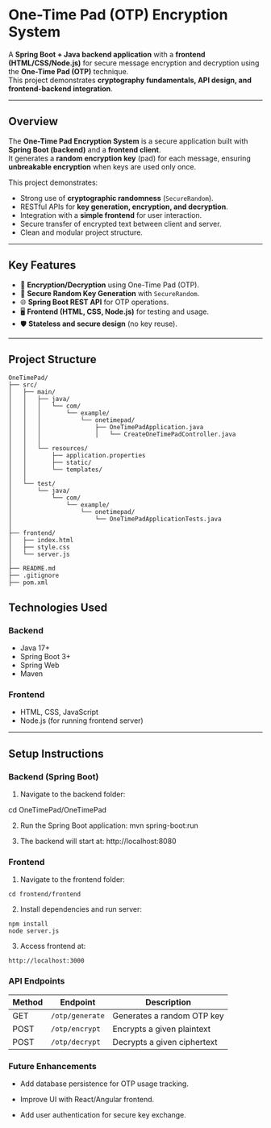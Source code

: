 # One-Time Pad (OTP) Encryption System

A **Spring Boot + Java backend application** with a **frontend (HTML/CSS/Node.js)** for secure message encryption and decryption using the **One-Time Pad (OTP)** technique.  
This project demonstrates **cryptography fundamentals, API design, and frontend-backend integration**.

---

## Overview
The **One-Time Pad Encryption System** is a secure application built with **Spring Boot (backend)** and a **frontend client**.  
It generates a **random encryption key** (pad) for each message, ensuring **unbreakable encryption** when keys are used only once.  

This project demonstrates:

- Strong use of **cryptographic randomness** (`SecureRandom`).  
- RESTful APIs for **key generation, encryption, and decryption**.  
- Integration with a **simple frontend** for user interaction.  
- Secure transfer of encrypted text between client and server.  
- Clean and modular project structure.  

---

## Key Features
- 🔐 **Encryption/Decryption** using One-Time Pad (OTP).  
- 🎲 **Secure Random Key Generation** with `SecureRandom`.  
- 🌐 **Spring Boot REST API** for OTP operations.  
- 🖥️ **Frontend (HTML, CSS, Node.js)** for testing and usage.  
- 🛡️ **Stateless and secure design** (no key reuse).  

---

## Project Structure

```text
OneTimePad/
├── src/
│   ├── main/
│   │   ├── java/
│   │   │   └── com/
│   │   │       └── example/
│   │   │           └── onetimepad/
│   │   │               ├── OneTimePadApplication.java
│   │   │               │   └── CreateOneTimePadController.java
│   │   │
│   │   └── resources/
│   │       ├── application.properties
│   │       ├── static/
│   │       └── templates/
│   │
│   └── test/
│       └── java/
│           └── com/
│               └── example/
│                   └── onetimepad/
│                       └── OneTimePadApplicationTests.java
│
├── frontend/
│   ├── index.html
│   ├── style.css
│   └── server.js
│
├── README.md
├── .gitignore
├── pom.xml

```
## Technologies Used
### Backend
- Java 17+  
- Spring Boot 3+  
- Spring Web  
- Maven  

### Frontend
- HTML, CSS, JavaScript  
- Node.js (for running frontend server)  

---

## Setup Instructions

### Backend (Spring Boot)

  1. Navigate to the backend folder:
   
   cd OneTimePad/OneTimePad

  2. Run the Spring Boot application:
    mvn spring-boot:run

  3. The backend will start at:
    http://localhost:8080

### Frontend

  1.  Navigate to the frontend folder:    

    cd frontend/frontend

  2. Install dependencies and run server:

    npm install
    node server.js  

  3. Access frontend at:

    http://localhost:3000  

### API Endpoints    

| Method | Endpoint        | Description                 |
| ------ | --------------- | --------------------------- |
| GET    | `/otp/generate` | Generates a random OTP key  |
| POST   | `/otp/encrypt`  | Encrypts a given plaintext  |
| POST   | `/otp/decrypt`  | Decrypts a given ciphertext |

### Future Enhancements

 - Add database persistence for OTP usage tracking.

 - Improve UI with React/Angular frontend.

 - Add user authentication for secure key exchange.